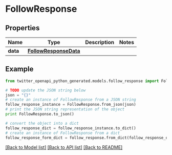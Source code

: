 # FollowResponse


## Properties
Name | Type | Description | Notes
------------ | ------------- | ------------- | -------------
**data** | [**FollowResponseData**](FollowResponseData.md) |  | 

## Example

```python
from twitter_openapi_python_generated.models.follow_response import FollowResponse

# TODO update the JSON string below
json = "{}"
# create an instance of FollowResponse from a JSON string
follow_response_instance = FollowResponse.from_json(json)
# print the JSON string representation of the object
print FollowResponse.to_json()

# convert the object into a dict
follow_response_dict = follow_response_instance.to_dict()
# create an instance of FollowResponse from a dict
follow_response_form_dict = follow_response.from_dict(follow_response_dict)
```
[[Back to Model list]](../README.md#documentation-for-models) [[Back to API list]](../README.md#documentation-for-api-endpoints) [[Back to README]](../README.md)


